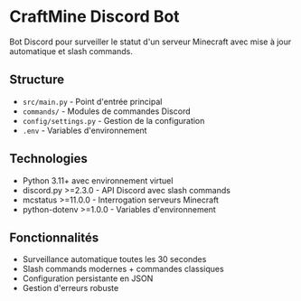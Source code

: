 # CraftMine Discord Bot

Bot Discord pour surveiller le statut d'un serveur Minecraft avec mise à jour automatique et slash commands.

## Structure
- `src/main.py` - Point d'entrée principal
- `commands/` - Modules de commandes Discord
- `config/settings.py` - Gestion de la configuration
- `.env` - Variables d'environnement

## Technologies
- Python 3.11+ avec environnement virtuel
- discord.py >=2.3.0 - API Discord avec slash commands
- mcstatus >=11.0.0 - Interrogation serveurs Minecraft
- python-dotenv >=1.0.0 - Variables d'environnement

## Fonctionnalités
- Surveillance automatique toutes les 30 secondes
- Slash commands modernes + commandes classiques
- Configuration persistante en JSON
- Gestion d'erreurs robuste
